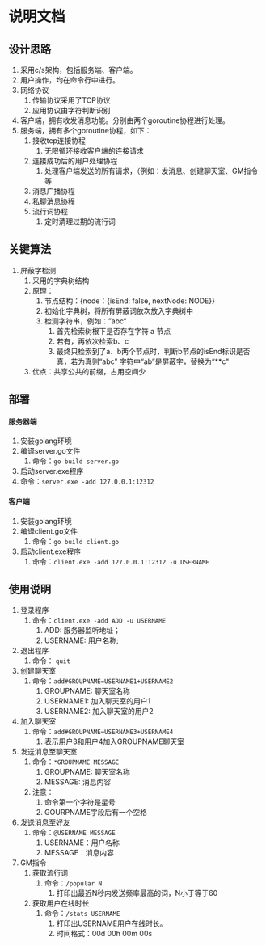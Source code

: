 # 说明文档



## 设计思路

1. 采用c/s架构，包括服务端、客户端。
2. 用户操作，均在命令行中进行。
3. 网络协议
   1. 传输协议采用了TCP协议
   2. 应用协议由字符判断识别
4. 客户端，拥有收发消息功能。分别由两个goroutine协程进行处理。
5. 服务端，拥有多个goroutine协程，如下：
   1. 接收tcp连接协程
      1. 无限循环接收客户端的连接请求
   2. 连接成功后的用户处理协程
      1. 处理客户端发送的所有请求，（例如：发消息、创建聊天室、GM指令等
   3. 消息广播协程
   4. 私聊消息协程
   5. 流行词协程
      1. 定时清理过期的流行词

## 关键算法

1. 屏蔽字检测
   1. 采用的字典树结构
   2. 原理：
      1. 节点结构：{node：{isEnd: false,  nextNode: NODE}}
      2. 初始化字典树，将所有屏蔽词依次放入字典树中
      3. 检测字符串，例如：”abc“
         1. 首先检索树根下是否存在字符 a 节点
         2. 若有，再依次检索b、c
         3. 最终只检索到了a、b两个节点时，判断b节点的isEnd标识是否真，若为真则“abc” 字符中“ab”是屏蔽字，替换为“**c"
   3. 优点：共享公共的前缀，占用空间少



## 部署

#### 服务器端

1. 安装golang环境
2. 编译server.go文件
   1. 命令：`go build server.go`
3. 启动server.exe程序
  1. 命令：`server.exe -add 127.0.0.1:12312`

#### 客户端

1. 安装golang环境
2. 编译client.go文件
   1. 命令：`go build client.go`
3. 启动client.exe程序
   1. 命令：`client.exe -add 127.0.0.1:12312 -u USERNAME`

## 使用说明

1. 登录程序
   1. 命令：`client.exe -add ADD -u USERNAME`  
      1. ADD: 服务器监听地址；
      2. USERNAME: 用户名称;
2. 退出程序
   1. 命令： `quit`
3. 创建聊天室
   1. 命令：`add#GROUPNAME=USERNAME1+USERNAME2`
      1. GROUPNAME: 聊天室名称
      2. USERNAME1: 加入聊天室的用户1
      3. USERNAME2: 加入聊天室的用户2
4. 加入聊天室
   1. 命令：`add#GROUPNAME=USERNAME3+USERNAME4`
      1. 表示用户3和用户4加入GROUPNAME聊天室
5. 发送消息至聊天室
   1. 命令：`*GROUPNAME MESSAGE` 
      1. GROUPNAME: 聊天室名称
      2. MESSAGE: 消息内容
   2. 注意：
      1. 命令第一个字符是星号
      2. GOURPNAME字段后有一个空格
6. 发送消息至好友
   1. 命令：`@USERNAME MESSAGE`
      1. USERNAME：用户名称
      2. MESSAGE：消息内容
7. GM指令
   1. 获取流行词
      1. 命令：`/popular N`
         1. 打印出最近N秒内发送频率最高的词，N小于等于60
   2. 获取用户在线时长
      1. 命令：`/stats USERNAME`
         1. 打印出USERNAME用户在线时长。
         2. 时间格式：00d 00h 00m 00s



